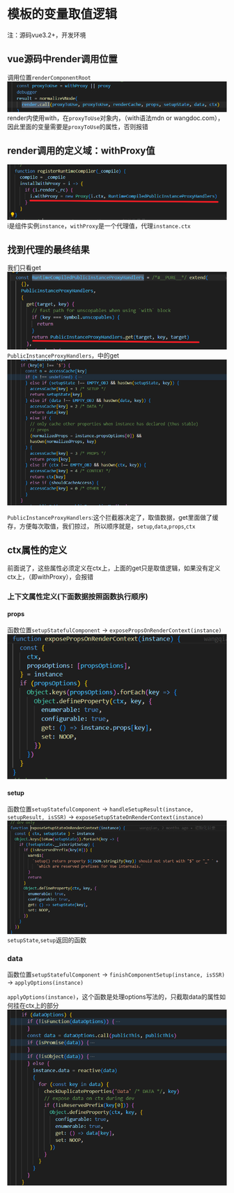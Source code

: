 # 模板的变量取值逻辑
注：源码vue3.2+，开发环境
## vue源码中render调用位置
调用位置`renderComponentRoot`
![picture 1](images/2022-09/d43d38bf100f1f3f4d7be5f629c6e48263950b502f5b36e936e8c051bde14f47.png)  
render内使用with，在`proxyToUse`对象内，（with语法mdn or wangdoc.com），因此里面的变量需要是`proxyToUse`的属性，否则报错

## render调用的定义域：withProxy值
![picture 2](images/2022-09/a9e9c92182f580e3878d7318c6199d06675f9ef5166775712669fc21fec91ade.png)  
i是组件实例`instance`，`withProxy`是一个代理值，代理`instance.ctx`

## 找到代理的最终结果
我们只看get
![picture 3](images/2022-09/ff1b07e3a2a657d4932ca503bf18f989b6a20cd04865c37f78417a65ede5a22b.png)  
`PublicInstanceProxyHandlers`，中的get
![picture 4](images/2022-09/beac738ecfda804b0ddfc2aa6e724515e41ff2a390248781f7246fa5a4f4a503.png)  

`PublicInstanceProxyHandlers`:这个拦截器决定了，取值数据，get里面做了缓存，方便每次取值，我们掠过，
所以顺序就是，`setup`,`data`,`props`,`ctx`

## ctx属性的定义
前面说了，这些属性必须定义在ctx上，上面的get只是取值逻辑，如果没有定义ctx上，（即withProxy），会报错
### 上下文属性定义(下面数据按照函数执行顺序)
#### props
函数位置`setupStatefulComponent` -> `exposePropsOnRenderContext(instance)`
![picture 5](images/2022-09/4b432ca7f8e7e3cd9e1cd50c1e26906659c5d1019d7047d26124eee24dd81e21.png)  
#### setup
函数位置`setupStatefulComponent` -> `handleSetupResult(instance, setupResult, isSSR)` -> `exposeSetupStateOnRenderContext(instance)`
![picture 6](images/2022-09/9b369a68526d40d35bf54ad911752e7c8b922f02d9c770bb99cd02c720350dce.png)  
`setupState`,`setup`返回的函数
### data
函数位置`setupStatefulComponent` -> `finishComponentSetup(instance, isSSR)` -> `applyOptions(instance)`

`applyOptions(instance)`，这个函数是处理options写法的，只截取data的属性如何挂在ctx上的部分
![picture 7](images/2022-09/3de7f8efda85c0181d719786865db1e78ec84e35aa6658afaf389e5ed4318ab7.png)  


